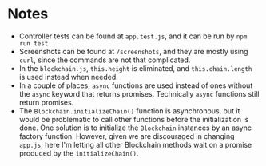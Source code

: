 # Notes

* Controller tests can be found at `app.test.js`, and it can be run by `npm run test`
* Screenshots can be found at `/screenshots`, and they are mostly using `curl`, since the commands are not that complicated.
* In the `blockchain.js`, `this.height` is eliminated, and `this.chain.length` is used instead when needed.
* In a couple of places, `async` functions are used instead of ones without the `async` keyword that returns promises. Technically `async` functions still return promises.
* The `Blockchain.initializeChain()` function is asynchronous, but it would be problematic to call other functions before the initialization is done. One solution is to initialize the `Blockchain` instances by an async factory function. However, given we are discouraged in changing `app.js`, here I'm letting all other Blockchain methods wait on a promise produced by the `initializeChain()`.
